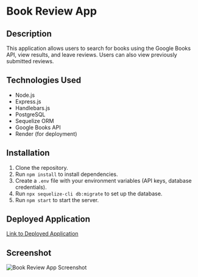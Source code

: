 # Book Review App

## Description
This application allows users to search for books using the Google Books API, view results, and leave reviews. Users can also view previously submitted reviews.

## Technologies Used
- Node.js
- Express.js
- Handlebars.js
- PostgreSQL
- Sequelize ORM
- Google Books API
- Render (for deployment)

## Installation
1. Clone the repository.
2. Run `npm install` to install dependencies.
3. Create a `.env` file with your environment variables (API keys, database credentials).
4. Run `npx sequelize-cli db:migrate` to set up the database.
5. Run `npm start` to start the server.

## Deployed Application
[Link to Deployed Application](https://your-app-url-on-render.com)

## Screenshot
![Book Review App Screenshot](./public/images/screenshot.png)

